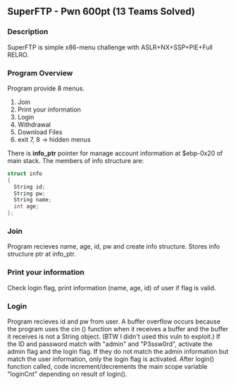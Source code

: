 SuperFTP - Pwn 600pt (13 Teams Solved)
-------------
### Description
SuperFTP is simple x86-menu challenge with ASLR+NX+SSP+PIE+Full RELRO.

### Program Overview
Program provide 8 menus.

1. Join
2. Print your information
3. Login
4. Withdrawal
5. Download Files
6. exit
7, 8 -> hidden menus

There is **info_ptr** pointer for manage account information at $ebp-0x20 of main stack.
The members of info structure are:
```c
struct info
{
  String id;
  String pw;
  String name;
  int age;
};
```

### Join
Program recieves name, age, id, pw and create info structure.
Stores info structure ptr at info_ptr.

### Print your information
Check login flag, print information (name, age, id) of user if flag is valid.

### Login
Program recieves id and pw from user.
A buffer overflow occurs because the program uses the cin () function when it receives a buffer and the buffer it receives is not a String object. (BTW I didn't used this vuln to exploit.)
If the ID and password match with "admin" and "P3ssw0rd", activate the admin flag and the login flag. If they do not match the admin information but match the user information, only the login flag is activated.
After login() function called, code increment/decrements the main scope variable "loginCnt" depending on result of login().

### 
